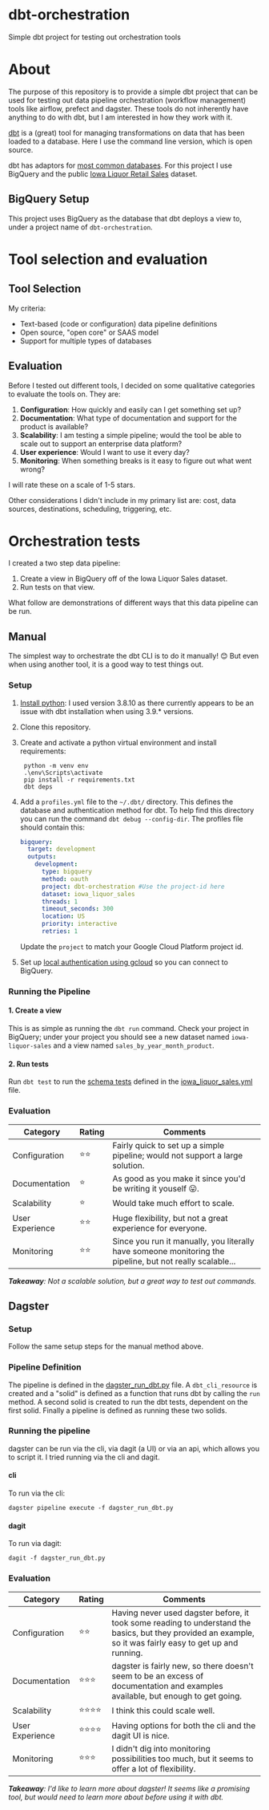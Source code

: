 # dbt-orchestration
Simple dbt project for testing out orchestration tools

# About
The purpose of this repository is to provide a simple dbt project that can be used for testing out data pipeline orchestration (workflow management) tools like airflow, prefect and dagster. These tools do not inherently have anything to do with dbt, but I am interested in how they work with it.

[dbt](https://www.getdbt.com/) is a (great) tool for managing transformations on data that has been loaded to a database. Here I use the command line version, which is open source.

dbt has adaptors for [most common databases](https://docs.getdbt.com/docs/available-adapters). For this project I use BigQuery and the public [Iowa Liquor Retail Sales](https://console.cloud.google.com/marketplace/product/iowa-department-of-commerce/iowa-liquor-sales) dataset.

## BigQuery Setup
This project uses BigQuery as the database that dbt deploys a view to, under a project name of `dbt-orchestration`.

# Tool selection and evaluation

## Tool Selection
My criteria:
- Text-based (code or configuration) data pipeline definitions
- Open source, "open core" or SAAS model
- Support for multiple types of databases

## Evaluation
Before I tested out different tools, I decided on some qualitative categories to evaluate the tools on. They are:

1. **Configuration**: How quickly and easily can I get something set up?
2. **Documentation**: What type of documentation and support for the product is available?
3. **Scalability**: I am testing a simple pipeline; would the tool be able to scale out to support an enterprise data platform?
4. **User experience**: Would I want to use it every day?
5. **Monitoring**: When something breaks is it easy to figure out what went wrong?

I will rate these on a scale of 1-5 stars.

Other considerations I didn't include in my primary list are: cost, data sources, destinations, scheduling, triggering, etc.

# Orchestration tests
I created a two step data pipeline:
1. Create a view in BigQuery off of the Iowa Liquor Sales dataset.
2. Run tests on that view.

What follow are demonstrations of different ways that this data pipeline can be run.

## Manual
The simplest way to orchestrate the dbt CLI is to do it manually! 😊 But even when using another tool, it is a good way to test things out.

### Setup
1. [Install python](https://www.python.org/downloads/): I used version 3.8.10 as there currently appears to be an issue with dbt installation when using 3.9.* versions.
2. Clone this repository.
3. Create and activate a python virtual environment and install requirements:

        python -m venv env
        .\env\Scripts\activate
        pip install -r requirements.txt
        dbt deps

4. Add a `profiles.yml` file to the `~/.dbt/` directory. This defines the database and authentication method for dbt. To help find this directory you can run the command `dbt debug --config-dir`. The profiles file should contain this:

    ```yml
    bigquery:
      target: development
      outputs:
        development:
          type: bigquery
          method: oauth
          project: dbt-orchestration #Use the project-id here
          dataset: iowa_liquor_sales
          threads: 1
          timeout_seconds: 300
          location: US
          priority: interactive
          retries: 1
    ```

    Update the `project` to match your Google Cloud Platform project id.

5. Set up [local authentication using gcloud](https://docs.getdbt.com/reference/warehouse-profiles/bigquery-profile#local-oauth-gcloud-setup) so you can connect to BigQuery.

### Running the Pipeline
#### 1. Create a view
This is as simple as running the `dbt run` command. Check your project in BigQuery; under your project you should see a new dataset named `iowa-liquor-sales` and a view named `sales_by_year_month_product`.

#### 2. Run tests
Run `dbt test` to run the [schema tests](https://docs.getdbt.com/docs/building-a-dbt-project/tests) defined in the [iowa_liquor_sales.yml](./models/iowa_liquor_sales/iowa_liquor_sales.yml) file.

### Evaluation
| Category | Rating | Comments
-- | -- | --
Configuration | ⭐⭐ | Fairly quick to set up a simple pipeline; would not support a large solution.
Documentation | ⭐ | As good as you make it since you'd be writing it youself 😛.
Scalability | ⭐ | Would take much effort to scale.
User Experience | ⭐⭐ | Huge flexibility, but not a great experience for everyone.
Monitoring | ⭐⭐  | Since you run it manually, you literally have someone monitoring the pipeline, but not really scalable...

_**Takeaway**: Not a scalable solution, but a great way to test out commands._

## Dagster
### Setup
Follow the same setup steps for the manual method above.

### Pipeline Definition
The pipeline is defined in the [dagster_run_dbt.py](dagster_run_dbt.py) file. A `dbt_cli_resource` is created and a "solid" is defined as a function that runs dbt by calling the `run` method. A second solid is created to run the dbt tests, dependent on the first solid. Finally a pipeline is defined as running these two solids.

### Running the pipeline
dagster can be run via the cli, via dagit (a UI) or via an api, which allows you to script it. I tried running via the cli and dagit.

#### cli
To run via the cli:

    dagster pipeline execute -f dagster_run_dbt.py

#### dagit
To run via dagit:

    dagit -f dagster_run_dbt.py

### Evaluation
| Category | Rating | Comments
-- | -- | --
Configuration | ⭐⭐ | Having never used dagster before, it took some reading to understand the basics, but they provided an example, so it was fairly easy to get up and running.
Documentation | ⭐⭐⭐ | dagster is fairly new, so there doesn't seem to be an excess of documentation and examples available, but enough to get going.
Scalability | ⭐⭐⭐⭐| I think this could scale well.
User Experience | ⭐⭐⭐⭐| Having options for both the cli and the dagit UI is nice.
Monitoring | ⭐⭐⭐ | I didn't dig into monitoring possibilities too much, but it seems to offer a lot of flexibility.

_**Takeaway**: I'd like to learn more about dagster! It seems like a promising tool, but would need to learn more about before using it with dbt._